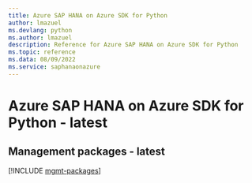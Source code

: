 ```yaml
---
title: Azure SAP HANA on Azure SDK for Python
author: lmazuel
ms.devlang: python
ms.author: lmazuel
description: Reference for Azure SAP HANA on Azure SDK for Python
ms.topic: reference
ms.data: 08/09/2022
ms.service: saphanaonazure
---
```

# Azure SAP HANA on Azure SDK for Python - latest

## Management packages - latest
[!INCLUDE [mgmt-packages](sap-hana-on-azure-mgmt-index.md)]
